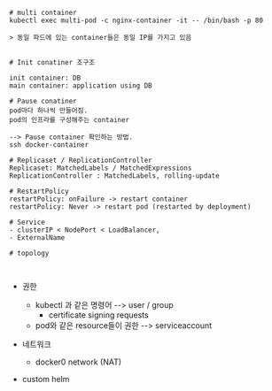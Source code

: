 

```
# multi container  
kubectl exec multi-pod -c nginx-container -it -- /bin/bash -p 80

> 동일 파드에 있는 container들은 동일 IP를 가지고 있음

```

```

# Init conatiner 조구조

init container: DB
main container: application using DB

```

```
# Pause conatiner
pod마다 하나씩 만들어짐.
pod의 인프라를 구성해주는 container

--> Pause container 확인하는 방법.
ssh docker-container

```

```
# Replicaset / ReplicationController
Replicaset: MatchedLabels / MatchedExpressions
ReplicationController : MatchedLabels, rolling-update

# RestartPolicy
restartPolicy: onFailure -> restart container
restartPolicy: Never -> restart pod (restarted by deployment)

# Service
- clusterIP < NodePort < LoadBalancer, 
- ExternalName

# topology
 


```

- 권한
    - kubectl 과 같은 명령어 --> user / group
        - certificate signing requests
    - pod와 같은 resource들이 권한 --> serviceaccount
- 네트워크
    - docker0 network (NAT)

- custom helm


